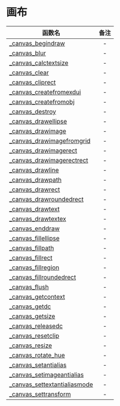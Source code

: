 # 画布

|函数名|备注|
|--|:--:|
|[_canvas_begindraw](function/draw/canvas/_canvas_begindraw.md)|-|
|[_canvas_blur](function/draw/canvas/_canvas_blur.md)|-|
|[_canvas_calctextsize](function/draw/canvas/_canvas_calctextsize.md)|-|
|[_canvas_clear](function/draw/canvas/_canvas_clear.md)|-|
|[_canvas_cliprect](function/draw/canvas/_canvas_cliprect.md)|-|
|[_canvas_createfromexdui](function/draw/canvas/_canvas_createfromexdui.md)|-|
|[_canvas_createfromobj](function/draw/canvas/_canvas_createfromobj.md)|-|
|[_canvas_destroy](function/draw/canvas/_canvas_destroy.md)|-|
|[_canvas_drawellipse](function/draw/canvas/_canvas_drawellipse.md)|-|
|[_canvas_drawimage](function/draw/canvas/_canvas_drawimage.md)|-|
|[_canvas_drawimagefromgrid](function/draw/canvas/_canvas_drawimagefromgrid.md)|-|
|[_canvas_drawimagerect](function/draw/canvas/_canvas_drawimagerect.md)|-|
|[_canvas_drawimagerectrect](function/draw/canvas/_canvas_drawimagerectrect.md)|-|
|[_canvas_drawline](function/draw/canvas/_canvas_drawline.md)|-|
|[_canvas_drawpath](function/draw/canvas/_canvas_drawpath.md)|-|
|[_canvas_drawrect](function/draw/canvas/_canvas_drawrect.md)|-|
|[_canvas_drawroundedrect](function/draw/canvas/_canvas_drawroundedrect.md)|-|
|[_canvas_drawtext](function/draw/canvas/_canvas_drawtext.md)|-|
|[_canvas_drawtextex](function/draw/canvas/_canvas_drawtextex.md)|-|
|[_canvas_enddraw](function/draw/canvas/_canvas_enddraw.md)|-|
|[_canvas_fillellipse](function/draw/canvas/_canvas_fillellipse.md)|-|
|[_canvas_fillpath](function/draw/canvas/_canvas_fillpath.md)|-|
|[_canvas_fillrect](function/draw/canvas/_canvas_fillrect.md)|-|
|[_canvas_fillregion](function/draw/canvas/_canvas_fillregion.md)|-|
|[_canvas_fillroundedrect](function/draw/canvas/_canvas_fillroundedrect.md)|-|
|[_canvas_flush](function/draw/canvas/_canvas_flush.md)|-|
|[_canvas_getcontext](function/draw/canvas/_canvas_getcontext.md)|-|
|[_canvas_getdc](function/draw/canvas/_canvas_getdc.md)|-|
|[_canvas_getsize](function/draw/canvas/_canvas_getsize.md)|-|
|[_canvas_releasedc](function/draw/canvas/_canvas_releasedc.md)|-|
|[_canvas_resetclip](function/draw/canvas/_canvas_resetclip.md)|-|
|[_canvas_resize](function/draw/canvas/_canvas_resize.md)|-|
|[_canvas_rotate_hue](function/draw/canvas/_canvas_rotate_hue.md)|-|
|[_canvas_setantialias](function/draw/canvas/_canvas_setantialias.md)|-|
|[_canvas_setimageantialias](function/draw/canvas/_canvas_setimageantialias.md)|-|
|[_canvas_settextantialiasmode](function/draw/canvas/_canvas_settextantialiasmode.md)|-|
|[_canvas_settransform](function/draw/canvas/_canvas_settransform.md)|-|
